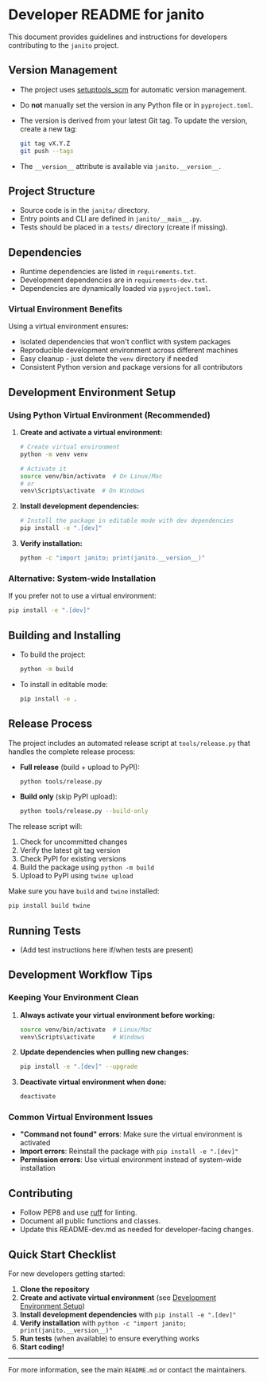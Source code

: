 # Developer README for janito

This document provides guidelines and instructions for developers contributing to the `janito` project.

## Version Management

- The project uses [setuptools_scm](https://github.com/pypa/setuptools_scm) for automatic version management.

- Do **not** manually set the version in any Python file or in `pyproject.toml`.

- The version is derived from your latest Git tag. To update the version, create a new tag:
  ```sh
  git tag vX.Y.Z
  git push --tags
  ```

- The `__version__` attribute is available via `janito.__version__`.

## Project Structure

- Source code is in the `janito/` directory.
- Entry points and CLI are defined in `janito/__main__.py`.
- Tests should be placed in a `tests/` directory (create if missing).

## Dependencies

- Runtime dependencies are listed in `requirements.txt`.
- Development dependencies are in `requirements-dev.txt`.
- Dependencies are dynamically loaded via `pyproject.toml`.

### Virtual Environment Benefits

Using a virtual environment ensures:

- Isolated dependencies that won't conflict with system packages
- Reproducible development environment across different machines
- Easy cleanup - just delete the `venv` directory if needed
- Consistent Python version and package versions for all contributors

## Development Environment Setup

### Using Python Virtual Environment (Recommended)

1. **Create and activate a virtual environment:**
   ```sh
   # Create virtual environment
   python -m venv venv
   
   # Activate it
   source venv/bin/activate  # On Linux/Mac
   # or
   venv\Scripts\activate  # On Windows
   ```

2. **Install development dependencies:**
   ```sh
   # Install the package in editable mode with dev dependencies
   pip install -e ".[dev]"
   ```

3. **Verify installation:**
   ```sh
   python -c "import janito; print(janito.__version__)"
   ```

### Alternative: System-wide Installation

If you prefer not to use a virtual environment:

```sh
pip install -e ".[dev]"
```

## Building and Installing

- To build the project:
  ```sh
  python -m build
  ```

- To install in editable mode:
  ```sh
  pip install -e .
  ```

## Release Process

The project includes an automated release script at `tools/release.py` that handles the complete release process:

- **Full release** (build + upload to PyPI):
  ```sh
  python tools/release.py
  ```

- **Build only** (skip PyPI upload):
  ```sh
  python tools/release.py --build-only
  ```

The release script will:

1. Check for uncommitted changes
2. Verify the latest git tag version
3. Check PyPI for existing versions
4. Build the package using `python -m build`
5. Upload to PyPI using `twine upload`

Make sure you have `build` and `twine` installed:

```sh
pip install build twine
```

## Running Tests

- (Add test instructions here if/when tests are present)

## Development Workflow Tips

### Keeping Your Environment Clean

1. **Always activate your virtual environment before working:**
   ```sh
   source venv/bin/activate  # Linux/Mac
   venv\Scripts\activate     # Windows
   ```

2. **Update dependencies when pulling new changes:**
   ```sh
   pip install -e ".[dev]" --upgrade
   ```

3. **Deactivate virtual environment when done:**
   ```sh
   deactivate
   ```

### Common Virtual Environment Issues

- **"Command not found" errors**: Make sure the virtual environment is activated
- **Import errors**: Reinstall the package with `pip install -e ".[dev]"`
- **Permission errors**: Use virtual environment instead of system-wide installation

## Contributing

- Follow PEP8 and use [ruff](https://github.com/charliermarsh/ruff) for linting.
- Document all public functions and classes.
- Update this README-dev.md as needed for developer-facing changes.

## Quick Start Checklist

For new developers getting started:

1. **Clone the repository**
2. **Create and activate virtual environment** (see [Development Environment Setup](#development-environment-setup))
3. **Install development dependencies** with `pip install -e ".[dev]"`
4. **Verify installation** with `python -c "import janito; print(janito.__version__)"`
5. **Run tests** (when available) to ensure everything works
6. **Start coding!**

---

For more information, see the main `README.md` or contact the maintainers.

